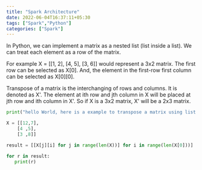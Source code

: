```yaml
---
title: "Spark Architecture"
date: 2022-06-04T16:37:11+05:30
tags: ["Spark","Python"]
categories: ["Spark"]
---
```


In Python, we can implement a matrix as a nested list (list inside a list). We can treat each element as a row of the matrix.

For example X = [[1, 2], [4, 5], [3, 6]] would represent a 3x2 matrix. The first row can be selected as X[0]. And, the element in the first-row first column can be selected as X[0][0].

Transpose of a matrix is the interchanging of rows and columns. It is denoted as X'. The element at ith row and jth column in X will be placed at jth row and ith column in X'. So if X is a 3x2 matrix, X' will be a 2x3 matrix.

```python
print("hello World, here is a example to transpose a matrix using list comprehension")

X = [[12,7],
    [4 ,5],
    [3 ,8]]

result = [[X[j][i] for j in range(len(X))] for i in range(len(X[0]))]

for r in result:
   print(r)
```



